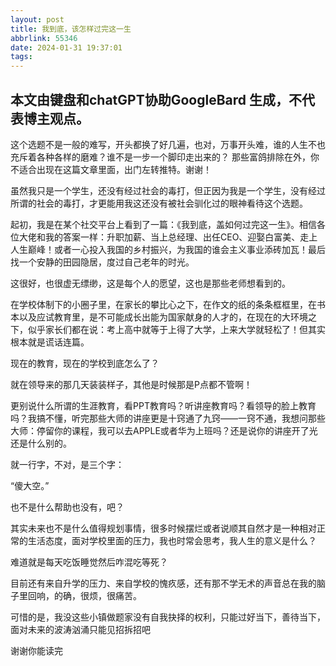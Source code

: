 ```yaml
---
layout: post
title: 我到底，该怎样过完这一生
abbrlink: 55346
date: 2024-01-31 19:37:01
tags:
---
```

本文由键盘和chatGPT协助GoogleBard 生成，不代表博主观点。
---

这个选题不是一般的难写，开头都换了好几遍，也对，万事开头难，谁的人生不也充斥着各种各样的磨难？谁不是一步一个脚印走出来的？
那些富鸽排除在外，你不适合出现在这篇文章里面，出门左转推特。谢谢！

虽然我只是一个学生，还没有经过社会的毒打，但正因为我是一个学生，没有经过所谓的社会的毒打，才更能用我这还没有被社会驯化过的眼神看待这个选题。

起初，我是在某个社交平台上看到了一篇：《我到底，盖如何过完这一生》。相信各位大佬和我的答案一样：升职加薪、当上总经理、出任CEO、迎娶白富美、走上人生巅峰！或者一心投入我国的乡村振兴，为我国的谁会主义事业添砖加瓦！最后找一个安静的田园隐居，度过自己老年的时光。

这很好，也很虚无缥缈，这是每个人的愿望，这也是那些老师想看到的。

在学校体制下的小圈子里，在家长的攀比心之下，在作文的纸的条条框框里，在书本以及应试教育里，是不可能成长出能为国家献身的人才的，在现在的大环境之下，似乎家长们都在说：考上高中就等于上得了大学，上来大学就轻松了！但其实根本就是谎话连篇。

现在的教育，现在的学校到底怎么了？

就在领导来的那几天装装样子，其他是时候那是P点都不管啊！

更别说什么所谓的生涯教育，看PPT教育吗？听讲座教育吗？看领导的脸上教育吗？我搞不懂，听完那些大师的讲座更是十窍通了九窍——一窍不通，我想问那些大师：停留你的课程，我可以去APPLE或者华为上班吗？还是说你的讲座开了光还是什么别的。

就一行字，不对，是三个字：

“傻大空。”

也不是什么帮助也没有，吧？

其实未来也不是什么值得规划事情，很多时候摆烂或者说顺其自然才是一种相对正常的生活态度，面对学校里面的压力，我也时常会思考，我人生的意义是什么？

难道就是每天吃饭睡觉然后咋混吃等死？

目前还有来自升学的压力、来自学校的愧疚感，还有那不学无术的声音总在我的脑子里回响，的确，很烦，很痛苦。

可惜的是，我没这些小镇做题家没有自我抉择的权利，只能过好当下，善待当下，面对未来的波涛汹涌只能见招拆招吧

谢谢你能读完
